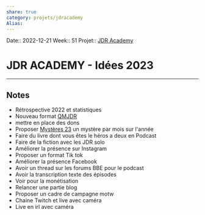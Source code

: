 ```yaml
---
share: true 
category: projets/jdracademy
Alias:
---
```

Date:: 2022-12-21
Week:: 51
Projet:: [JDR Academy](JDR%20Academy.md)


# JDR ACADEMY - Idées 2023


***

## Notes
- Rétrospective 2022 et statistiques
- Nouveau format [QMJDR](QMJDR)
- mettre en place des dons
- Proposer [Mystères 23](Myst%C3%A8res%2023.md) un mystère par mois sur l'année
- Faire du livre dont vous êtes le héros a deux en Podcast
- Faire de la fiction avec les JDR solo
- Améliorer la présence sur Instagram
- Proposer un format Tik tok
- Améliorer la présence Facebook
- Avoir un thread sur les forums BBE pour le podcast 
- Avoir la transcription texte des épisodes
- Voir pour la monétisation 
- Relancer une partie blog 
- Proposer un cadre de campagne motw
- Chaine Twitch et live avec caméra
- Live en irl avec caméra




